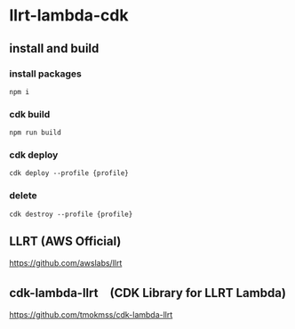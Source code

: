 # llrt-lambda-cdk

## install and build

### install packages
```
npm i
```

### cdk build
```
npm run build
```

### cdk deploy
```
cdk deploy --profile {profile}
```

### delete
```
cdk destroy --profile {profile}
```


## LLRT (AWS Official)
https://github.com/awslabs/llrt

## cdk-lambda-llrt　(CDK Library for LLRT Lambda)
https://github.com/tmokmss/cdk-lambda-llrt

